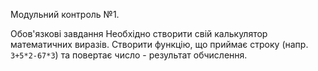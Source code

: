 Модульний контроль №1. 

Обов'язкові завдання
Необхідно створити свій калькулятор математичних виразів. Створити функцію, що приймає строку (напр. `3+5*2-67*3`) та повертає число - результат обчислення.
